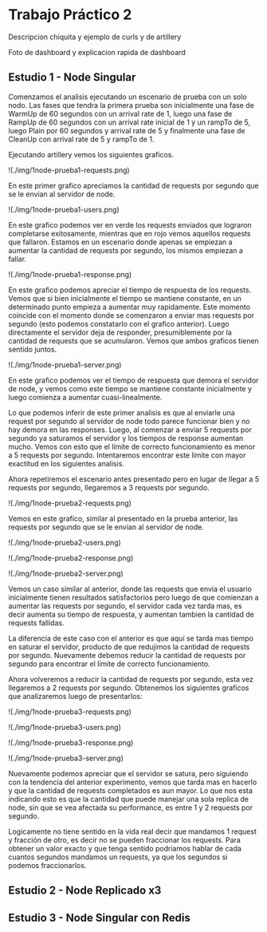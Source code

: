 # Trabajo Práctico 2

Descripcion chiquita y ejemplo de curls y de artillery

Foto de dashboard y explicacion rapida de dashboard

## Estudio 1 - Node Singular

Comenzamos el analisis ejecutando un escenario de prueba con un solo nodo. Las fases que tendra la primera prueba son inicialmente una fase de WarmUp de 60 segundos con un arrival rate de 1, luego una fase de RampUp de 60 segundos con un arrival rate inicial de 1 y un rampTo de 5, luego Plain por 60 segundos y arrival rate de 5 y finalmente una fase de CleanUp con arrival rate de 5 y rampTo de 1.

Ejecutando artillery vemos los siguientes graficos.

!(./img/1node-prueba1-requests.png)

En este primer grafico apreciamos la cantidad de requests por segundo que se le envian al servidor de node.

!(./img/1node-prueba1-users.png)

En este grafico podemos ver en verde los requests enviados que lograron completarse exitosamente, mientras que en rojo vemos aquellos requests que fallaron. Estamos en un escenario donde apenas se empiezan a aumentar la cantidad de requests por segundo, los mismos empiezan a fallar.

!(./img/1node-prueba1-response.png)

En este grafico podemos apreciar el tiempo de respuesta de los requests. Vemos que si bien inicialmente el tiempo se mantiene constante, en un determinado punto empieza a aumentar muy rapidamente. Este momento coincide con el momento donde se comenzaron a enviar mas requests por segundo (esto podemos constatarlo con el grafico anterior). Luego directamente el servidor deja de responder, presumiblemente por la cantidad de requests que se acumularon. Vemos que ambos graficos tienen sentido juntos.

!(./img/1node-prueba1-server.png)

En este grafico podemos ver el tiempo de respuesta que demora el servidor de node, y vemos como este tiempo se mantiene constante inicialmente y luego comienza a aumentar cuasi-linealmente.

Lo que podemos inferir de este primer analisis es que al enviarle una request por segundo al servidor de node todo parece funcionar bien y no hay demora en las responses. Luego, al comenzar a enviar 5 requests por segundo ya saturamos el servidor y los tiempos de response aumentan mucho. Vemos con esto que el límite de correcto funcionamiento es menor a 5 requests por segundo. Intentaremos encontrar este límite con mayor exactitud en los siguientes analisis.


Ahora repetiremos el escenario antes presentado pero en lugar de llegar a 5 requests por segundo, llegaremos a 3 requests por segundo.

!(./img/1node-prueba2-requests.png)

Vemos en este grafico, similar al presentado en la prueba anterior, las requests por segundo que se le envian al servidor de node.

!(./img/1node-prueba2-users.png)

!(./img/1node-prueba2-response.png)

!(./img/1node-prueba2-server.png)

Vemos un caso similar al anterior, donde las requests que envia el usuario inicialmente tienen resultados satisfactorios pero luego de que comienzan a aumentar las requests por segundo, el servidor cada vez tarda mas, es decir aumenta su tiempo de respuesta, y aumentan tambien la cantidad de requests fallidas.

La diferencia de este caso con el anterior es que aquí se tarda mas tiempo en saturar el servidor, producto de que redujimos la cantidad de requests por segundo. Nuevamente debemos reducir la cantidad de requests por segundo para encontrar el límite de correcto funcionamiento.

Ahora volveremos a reducir la cantidad de requests por segundo, esta vez llegaremos a 2 requests por segundo. Obtenemos los siguientes graficos que analizaremos luego de presentarlos:

!(./img/1node-prueba3-requests.png)

!(./img/1node-prueba3-users.png)

!(./img/1node-prueba3-response.png)

!(./img/1node-prueba3-server.png)

Nuevamente podemos apreciar que el servidor se satura, pero siguiendo con la tendencia del anterior experimento, vemos que tarda mas en hacerlo y que la cantidad de requests completados es aun mayor. Lo que nos esta indicando esto es que la cantidad que puede manejar una sola replica de node, sin que se vea afectada su performance, es entre 1 y 2 requests por segundo. 

Logicamente no tiene sentido en la vida real decir que mandamos 1 request y fracción de otro, es decir no se pueden fraccionar los requests. Para obtener un valor exacto y que tenga sentido podriamos hablar de cada cuantos segundos mandamos un requests, ya que los segundos si podemos fraccionarlos.


## Estudio 2 - Node Replicado x3

## Estudio 3 - Node Singular con Redis
